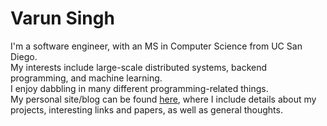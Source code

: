 # Varun Singh
I'm a software engineer, with an MS in Computer Science from UC San Diego.  
My interests include large-scale distributed systems, backend programming, and machine learning.  
I enjoy dabbling in many different programming-related things.  
My personal site/blog can be found [here](https://sapiosaturn.bearblog.dev), where I include details about my projects, interesting links and papers, as well as general thoughts.
